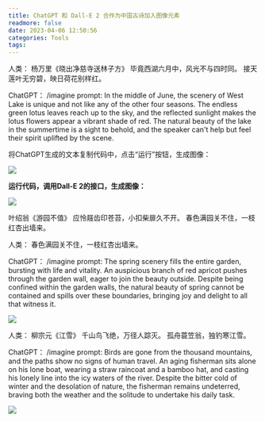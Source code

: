 ```yaml
---
title: ChatGPT 和 Dall-E 2 合作为中国古诗加入图像元素
readmore: false
date: 2023-04-06 12:50:56
categories: Tools
tags:
---
```


人类：
杨万里《晓出净慈寺送林子方》
毕竟西湖六月中，风光不与四时同。
接天莲叶无穷碧，映日荷花别样红。

ChatGPT：
/imagine prompt: In the middle of June, the scenery of West Lake is unique and not like any of the other four seasons. The endless green lotus leaves reach up to the sky, and the reflected sunlight makes the lotus flowers appear a vibrant shade of red. The natural beauty of the lake in the summertime is a sight to behold, and the speaker can't help but feel their spirit uplifted by the scene.

将ChatGPT生成的文本复制代码中，点击“运行”按钮，生成图像：

![](/images/poetry/2023-04-06-14-05-36.png)

**运行代码，调用Dall-E 2的接口，生成图像：**

![](/images/poetry/1.png)

叶绍翁《游园不值》
应怜屐齿印苍苔，小扣柴扉久不开。
春色满园关不住，一枝红杏出墙来。

人类：
春色满园关不住，一枝红杏出墙来。

ChatGPT：
/imagine prompt: The spring scenery fills the entire garden, bursting with life and vitality. An auspicious branch of red apricot pushes through the garden wall, eager to join the beauty outside. Despite being confined within the garden walls, the natural beauty of spring cannot be contained and spills over these boundaries, bringing joy and delight to all that witness it.

![](/images/poetry/2.png)

人类：
柳宗元《江雪》
千山鸟飞绝，万径人踪灭。
孤舟蓑笠翁，独钓寒江雪。

ChatGPT：
/imagine prompt: Birds are gone from the thousand mountains, and the paths show no signs of human travel. An aging fisherman sits alone on his lone boat, wearing a straw raincoat and a bamboo hat, and casting his lonely line into the icy waters of the river. Despite the bitter cold of winter and the desolation of nature, the fisherman remains undeterred, braving both the weather and the solitude to undertake his daily task.

![](/images/poetry/3.png)